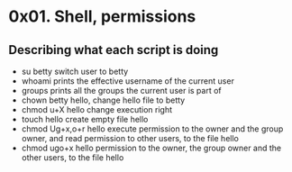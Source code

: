 # 0x01. Shell, permissions

## Describing what each script is doing
* su betty  switch user to betty
* whoami prints the effective username of the current user
* groups prints all the groups the current user is part of
* chown betty hello, change hello file to betty
* chmod u+X hello change execution right
* touch hello create empty file hello
* chmod Ug+x,o+r hello  execute permission to the owner and the group owner, and read permission to other users, to the file hello
* chmod ugo+x hello permission to the owner, the group owner and the other users, to the file hello


